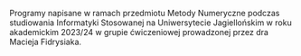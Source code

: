 Programy napisane w ramach przedmiotu Metody Numeryczne podczas studiowania Informatyki Stosowanej na Uniwersytecie Jagiellońskim w roku akademickim 2023/24 w grupie ćwiczeniowej prowadzonej przez dra Macieja Fidrysiaka.
